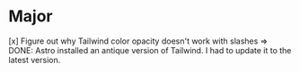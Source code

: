 # Major

[x] Figure out why Tailwind color opacity doesn't work with slashes => DONE: Astro installed an antique version of Tailwind. I had to update it to the latest version.